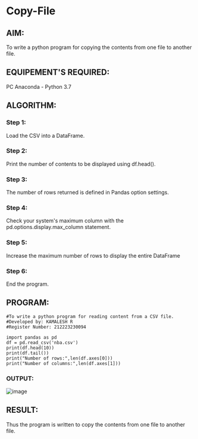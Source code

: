 # Copy-File
## AIM:
To write a python program for copying the contents from one file to another file.
## EQUIPEMENT'S REQUIRED: 
PC
Anaconda - Python 3.7
## ALGORITHM: 
### Step 1:
Load the CSV into a DataFrame.

### Step 2: 
Print the number of contents to be displayed using df.head().
 
### Step 3: 
The number of rows returned is defined in Pandas option settings.

### Step 4:  
Check your system's maximum column with the pd.options.display.max_column statement.

### Step 5: 
Increase the maximum number of rows to display the entire DataFrame

### Step 6: 
End the program.

## PROGRAM:
```
#To write a python program for reading content from a CSV file.
#Developed by: KAMALESH R
#Register Number: 212223230094

import pandas as pd
df = pd.read_csv('nba.csv')
print(df.head(10))
print(df.tail())
print("Number of rows:",len(df.axes[0]))
print("Number of columns:",len(df.axes[1]))
```
### OUTPUT:

![image](https://github.com/KAMALESHNITHYA/Copy-File/assets/145743119/5abd87e7-cd09-4d71-b733-abe739e59a11)


## RESULT:
Thus the program is written to copy the contents from one file to another file.
